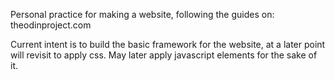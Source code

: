 Personal practice for making a website, following the guides on: theodinproject.com

Current intent is to build the basic framework for the website, at a later point will revisit to apply css. May later apply javascript elements for the sake of it.